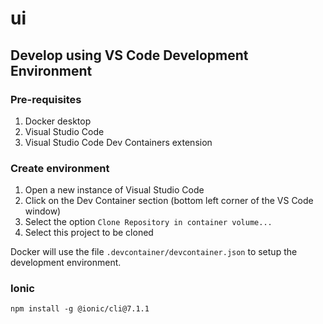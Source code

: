 # ui

## Develop using VS Code Development Environment

### Pre-requisites

1. Docker desktop
2. Visual Studio Code
3. Visual Studio Code Dev Containers extension

### Create environment

1. Open a new instance of Visual Studio Code
2. Click on the Dev Container section (bottom left corner of the VS Code window)
3. Select the option `Clone Repository in container volume...`
4. Select this project to be cloned

Docker will use the file `.devcontainer/devcontainer.json` to setup the development environment.

### Ionic

`npm install -g @ionic/cli@7.1.1`
